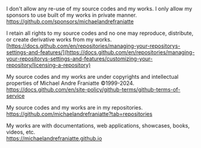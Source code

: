 ﻿  
I don't allow any re-use of my source codes and my works. I only allow my sponsors to use built of my works in private manner.  
https://github.com/sponsors/michaelandrefraniatte  
  
I retain all rights to my source codes and no one may reproduce, distribute, or create derivative works from my works.  
[https://docs.github.com/en/repositories/managing-your-repositorys-settings-and-features/](https://docs.github.com/en/repositories/managing-your-repositorys-settings-and-features/customizing-your-repository/licensing-a-repository)  
  
My source codes and my works are under copyrights and intellectual properties of Michael Andre Franiatte ©1999-2024.  
https://docs.github.com/en/site-policy/github-terms/github-terms-of-service  
  
My source codes and my works are in my repositories.  
https://github.com/michaelandrefraniatte?tab=repositories  
  
My works are with documentations, web applications, showcases, books, videos, etc.  
https://michaelandrefraniatte.github.io  
  